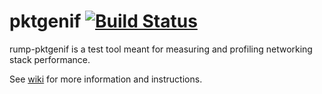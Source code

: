 pktgenif [![Build Status](https://travis-ci.org/rumpkernel/rump-pktgenif.png?branch=master)](https://travis-ci.org/rumpkernel/rump-pktgenif)
========

rump-pktgenif is a test tool meant for measuring and profiling
networking stack performance.

See [wiki](http://wiki.rumpkernel.org/Repo:-rump-pktgenif) for more
information and instructions.
